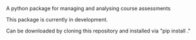 A python package for managing and analysing course assessments

This package is currently in development.

Can be downloaded by cloning this repository and installed via "pip install ."
